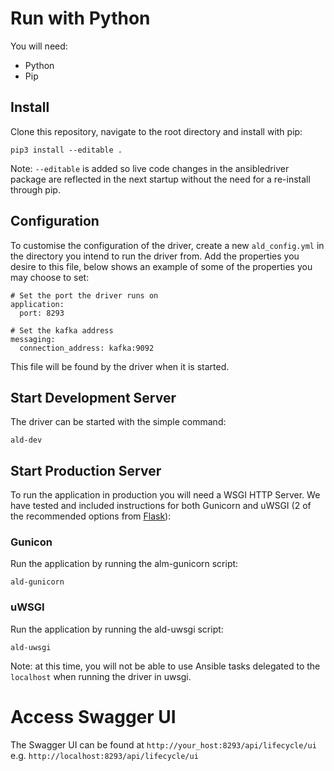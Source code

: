 # Run with Python

You will need:

- Python
- Pip

## Install

Clone this repository, navigate to the root directory and install with pip:

```
pip3 install --editable .
```

Note: `--editable` is added so live code changes in the ansibledriver package are reflected in the next startup without the need for a re-install through pip.

## Configuration

To customise the configuration of the driver, create a new `ald_config.yml` in the directory you intend to run the driver from. Add the properties you desire to this file, below shows an example of some of the properties you may choose to set:

```
# Set the port the driver runs on
application:
  port: 8293

# Set the kafka address
messaging:
  connection_address: kafka:9092
```

This file will be found by the driver when it is started.

## Start Development Server

The driver can be started with the simple command:

```
ald-dev
```

## Start Production Server

To run the application in production you will need a WSGI HTTP Server. We have tested and included instructions for both Gunicorn and uWSGI (2 of the recommended options from [Flask](https://flask.palletsprojects.com/en/1.1.x/deploying/wsgi-standalone/)):

### Gunicon

Run the application by running the alm-gunicorn script:

```
ald-gunicorn
```

### uWSGI

Run the application by running the ald-uwsgi script:

```
ald-uwsgi
```

Note: at this time, you will not be able to use Ansible tasks delegated to the `localhost` when running the driver in uwsgi.

# Access Swagger UI

The Swagger UI can be found at `http://your_host:8293/api/lifecycle/ui` e.g. `http://localhost:8293/api/lifecycle/ui`
